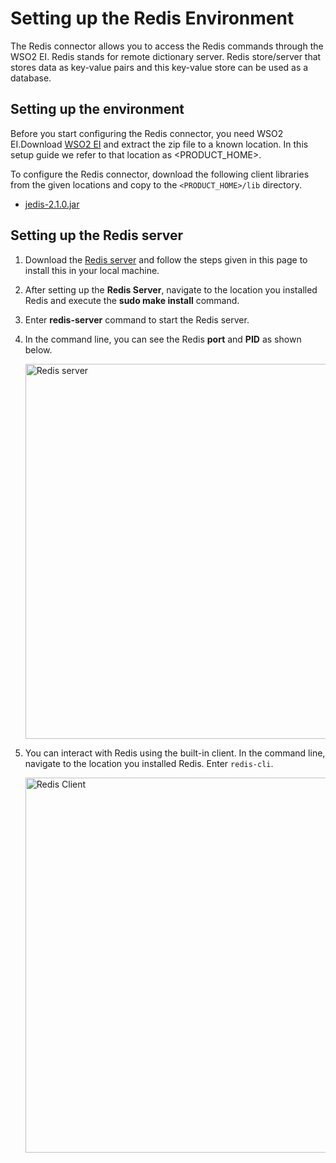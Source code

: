 # Setting up the Redis Environment 

The Redis connector allows you to access the Redis commands through the WSO2 EI. Redis stands for remote dictionary server. Redis store/server that stores data as key-value pairs and this key-value store can be used as a database.

## Setting up the environment

Before you start configuring the Redis connector, you need WSO2 EI.Download [WSO2 EI](https://wso2.com/integration/micro-integrator/) and extract the zip file to a known location. In this setup guide we refer to that location as <PRODUCT_HOME>.

To configure the Redis connector, download the following client libraries from the given locations and copy to the `<PRODUCT_HOME>/lib` directory.

* [jedis-2.1.0.jar](https://mvnrepository.com/artifact/redis.clients/jedis/2.1.0)

## Setting up the Redis server 

1. Download the [Redis server](http://redis.io/download) and follow the steps given in this page to install this in your local machine.
2. After setting up the **Redis Server**, navigate to the location you installed Redis and execute the **sudo make install** command.
3. Enter **redis-server** command to start the Redis server.
3. In the command line, you can see the Redis **port** and **PID** as shown below.
    
   <img src="{{base_path}}/assets/img/integrate/connectors/redis-server.png" title="Redis server" width="600" alt="Redis server"/> 
 
4. You can interact with Redis using the built-in client. In the command line, navigate to the location you installed Redis. Enter `redis-cli`.

   <img src="{{base_path}}/assets/img/integrate/connectors/redis-client.png" title="Redis Client" width="600" alt="Redis Client"/> 